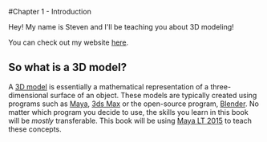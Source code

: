 #Chapter 1 - Introduction

Hey! My name is Steven and I'll be teaching you about 3D modeling!

You can check out my website [here][website].

[website]: http://skewerb.github.io

## So what is a 3D model?

A [3D model][model] is essentially a mathematical representation of a three-dimensional surface of an object. These models are typically created using programs such as [Maya][maya], [3ds Max][3dsmax] or the open-source program, [Blender][blender]. No matter which program you decide to use, the skills you learn in this book will be *mostly* transferable. This book will be using [Maya LT 2015][mayalt] to teach these concepts.

[model]: http://en.wikipedia.org/wiki/3D_computer_graphics
[maya]: http://www.autodesk.com/products/maya/overview
[3dsmax]: http://www.autodesk.com/products/3ds-max/overview
[blender]: http://www.blender.org/
[mayalt]: http://www.autodesk.com/products/maya-lt/overview
